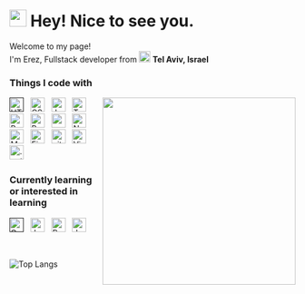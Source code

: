 <h1><img src="https://emojis.slackmojis.com/emojis/images/1531849430/4246/blob-sunglasses.gif?1531849430" width="30"/> Hey! Nice to see you.</h1>


<p>Welcome to my page! </br> I'm Erez, Fullstack developer from <img src="https://img.freeflagicons.com/thumb/round_icon/israel/israel_640.png" width="20"/> <b>Tel Aviv, Israel</b>

<h3>Things I code with</h3>
<img src="https://media2.giphy.com/media/qgQUggAC3Pfv687qPC/giphy.gif" align="right" width="340px" height="330px" >

[<img src="https://img.shields.io/badge/HTML5-F6F8FA?logo=html5&logoColor=E34F26" alt="HTML5 logo" title="HTML5" height="25" />]()
&nbsp;
<img src="https://img.shields.io/badge/CSS3-F6F8FA?logo=css3&logoColor=1572B6" alt="CSS3 logo" title="CSS3" height="25" />
&nbsp;
<img src="https://img.shields.io/badge/JavaScript-F6F8FA?logo=javascript&logoColor=F7DF1E" alt="JavaScript logo" title="JavaScript" height="25" />
&nbsp;
<img src="https://img.shields.io/badge/TypeScript-F6F8FA?logo=typescript&logoColor=3178C6" alt="TypeScript logo" title="TypeScript" height="25" />
&nbsp;
<img src="https://img.shields.io/badge/-React-%23F6F8FA?logo=react&logoColor=61DAFB%22%20alt=%22React%20Native%20logo" alt="React logo" title="React" height="25" />
&nbsp;
<img src="https://img.shields.io/badge/Redux-F6F8FA?logo=redux&logoColor=764ABC" alt="Redux logo" title="Redux" height="25" />
&nbsp;
<img src="https://img.shields.io/static/v1?label=&message=css-modules&color=F6F8FA&logo=css&logoColor=DB7093" alt="css-modules logo" title="css-modules" height="25" />
&nbsp;
<img src="https://img.shields.io/badge/Node.js-F6F8FA?logo=node.js&logoColor=339933" alt="Node.js logo" title="Node.js" height="25" />
&nbsp;
<img src="https://img.shields.io/badge/MongoDB-F6F8FA?logo=mongodb&logoColor=47A248" alt="MongoDB logo" title="MongoDB" height="25" />
&nbsp;
<img src="https://img.shields.io/badge/Firebase-F6F8FA?logo=firebase&logoColor=FFCA28" alt="Firebase logo" title="Firebase" height="25" />
&nbsp;
<img src="https://img.shields.io/badge/git-F6F8FA?logo=git&logoColor=F05032" alt="git logo" title="git" height="25" />
&nbsp;
<img src="https://img.shields.io/badge/VS%20Code-F6F8FA?logo=visual-studio-code&logoColor=007ACC" alt="Visual Studio Code logo" title="Visual Studio Code" height="25" />
&nbsp;
<img src="https://img.shields.io/badge/.net-F6F8FA?logo=.net&logoColor=512BD4" alt=".net logo" title=".net" height="25" />
&nbsp;
<br>

<h3> Currently learning or interested in learning </h3>

[<img src="https://img.shields.io/badge/GraphQL-F6F8FA?logo=graphql&logoColor=E10098" alt="GraphQL logo" title="GraphQL" height="25" />]()
&nbsp;
<img src="https://img.shields.io/badge/Jest-F6F8FA?logo=jest&logoColor=C21325" alt="Jest logo" title="Jest" height="25" />
&nbsp;
<img src="https://img.shields.io/badge/React Native-F6F8FA?logo=react&logoColor=61DAFB" alt="React Native logo" title="React Native" height="25" />
&nbsp;
<img src="https://img.shields.io/badge/Vue-F6F8FA?logo=vue.js&logoColor=4FC08D" alt="Jest logo" title="Jest" height="25" />
<br>


&nbsp;

![Top Langs](https://github-readme-stats.vercel.app/api/top-langs/?username=ErezBiren&theme=default)
